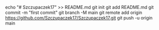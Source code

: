 echo "# Szczupaczek17" >> README.md
git init
git add README.md
git commit -m "first commit"
git branch -M main
git remote add origin https://github.com/Szczupaczek17/Szczupaczek17.git
git push -u origin main
